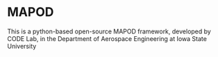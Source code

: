 # MAPOD

This is a python-based open-source MAPOD framework, developed by CODE Lab, in the Department of Aerospace Engineering at Iowa State University
